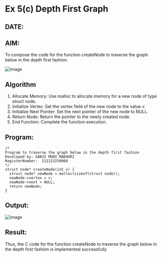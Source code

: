 # Ex 5(c) Depth First Graph
## DATE:
## AIM:
To compose the code for the function createNode to traverse the graph below in the depth first fashion.

![image](https://github.com/user-attachments/assets/63552824-d0a3-49c6-a473-6db27d1f03e4)

## Algorithm
1. Allocate Memory: Use malloc to allocate memory for a new node of type struct node.
2. Initialize Vertex: Set the vertex field of the new node to the value v.
3. Initialize Next Pointer: Set the next pointer of the new node to NULL.
4. Return Node: Return the pointer to the newly created node.
5. End Function: Complete the function execution.  

## Program:
```
/*
Program to traverse the graph below in the depth first fashion
Developed by: GANJI MUNI MADHURI
RegisterNumber:  212223230060
*/
struct node* createNode(int v) {
  struct node* newNode = malloc(sizeof(struct node));
  newNode->vertex = v;
  newNode->next = NULL;
  return newNode;
}
```

## Output:

![image](https://github.com/user-attachments/assets/b908ec95-f9d0-4d44-a664-90fbe0d748f6)


## Result:
Thus, the C code for the function createNode to traverse the graph below in the depth first fashion is implemented successfully
